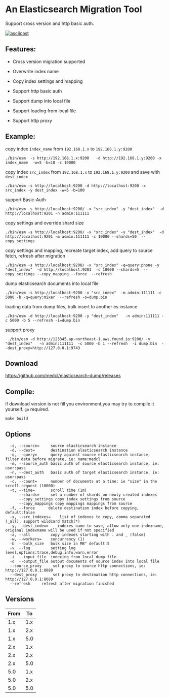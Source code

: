 # An Elasticsearch Migration Tool

Support cross version and http basic auth.

[![asciicast](https://asciinema.org/a/e562wy1ro30yboznkj5f539md.png)](https://asciinema.org/a/e562wy1ro30yboznkj5f539md)

## Features:

*  Cross version migration supported

*  Overwrite index name

*  Copy index settings and mapping

*  Support http basic auth

*  Support dump into local file

*  Support loading from local file

*  Support http proxy


## Example:

copy index `index_name` from `192.168.1.x` to `192.168.1.y:9200`

```
./bin/esm  -s http://192.168.1.x:9200   -d http://192.168.1.y:9200 -x index_name  -w=5 -b=10 -c 10000
```

copy index `src_index` from `192.168.1.x` to `192.168.1.y:9200` and save with `dest_index`

```
./bin/esm -s http://localhost:9200 -d http://localhost:9200 -x src_index -y dest_index -w=5 -b=100
```

support Basic-Auth
```
./bin/esm -s http://localhost:9200/ -x "src_index" -y "dest_index"  -d http://localhost:9201 -n admin:111111
```

copy settings and override shard size
```
./bin/esm -s http://localhost:9200/ -x "src_index" -y "dest_index"  -d http://localhost:9201 -m admin:111111 -c 10000 --shards=50  --copy_settings 

```

copy settings and mapping, recreate target index, add query to source fetch, refresh after migration
```
./bin/esm -s http://localhost:9200/ -x "src_index" -q=query:phone -y "dest_index"  -d http://localhost:9201  -c 10000 --shards=5  --copy_settings --copy_mapping --force  --refresh

```

dump elasticsearch documents into local file
```
./bin/esm -s http://localhost:9200 -x "src_index"  -m admin:111111 -c 5000 -b -q=query:mixer  --refresh -o=dump.bin 
```

loading data from dump files, bulk insert to another es instance
```
./bin/esm -d http://localhost:9200 -y "dest_index"   -n admin:111111 -c 5000 -b 5 --refresh -i=dump.bin
```

support proxy
```
 ./bin/esm -d http://123345.ap-northeast-1.aws.found.io:9200/ -y "dest_index"   -n admin:111111  -c 5000 -b 1 --refresh  -i dump.bin  --dest_proxy=http://127.0.0.1:9743
```

## Download
https://github.com/medcl/elasticsearch-dump/releases


## Compile:

if download version is not fill you environment,you may try to compile it yourself. `go` required.

`make build`


## Options

```
  -s, --source=     source elasticsearch instance
  -d, --dest=       destination elasticsearch instance
  -q, --query=      query against source elasticsearch instance, filter data before migrate, ie: name:medcl
  -m, --source_auth basic auth of source elasticsearch instance, ie: user:pass
  -n, --dest_auth   basic auth of target elasticsearch instance, ie: user:pass
  -c, --count=      number of documents at a time: ie "size" in the scroll request (10000)
  -t, --time=       scroll time (1m)
      --shards=     set a number of shards on newly created indexes
      --copy_settings copy index settings from source
      --copy_mappings copy mappings mappings from source
  -f, --force      delete destination index before copying, default:false
  -x, --src_indexes=    list of indexes to copy, comma separated (_all), support wildcard match(*)
  -y, --dest_index=    indexes name to save, allow only one indexname, original indexname will be used if not specified
  -a, --all         copy indexes starting with . and _ (false)
  -w, --workers=    concurrency (1)
  -b  --bulk_size 	bulk size in MB" default:5
  -v  --log 	    setting log level,options:trace,debug,info,warn,error
  -i  --input_file  indexing from local dump file
  -o  --output_file output documents of source index into local file
  --source_proxy     set proxy to source http connections, ie: http://127.0.0.1:8080
  --dest_proxy       set proxy to destination http connections, ie: http://127.0.0.1:8080
  --refresh     refresh after migration finished

```

Versions
--------

From       | To
-----------|-----------
1.x | 1.x
1.x | 2.x
1.x | 5.0
2.x | 1.x
2.x | 2.x
2.x | 5.0
5.0 | 1.x
5.0 | 2.x
5.0 | 5.0


